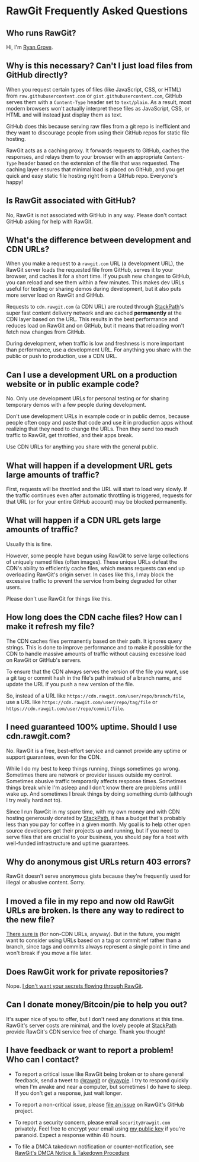 # RawGit Frequently Asked Questions

## Who runs RawGit?

Hi, I'm [Ryan Grove](http://wonko.com/).

## Why is this necessary? Can't I just load files from GitHub directly?

When you request certain types of files (like JavaScript, CSS, or HTML) from `raw.githubusercontent.com` or `gist.githubusercontent.com`, GitHub serves them with a `Content-Type` header set to `text/plain`. As a result, most modern browsers won't actually interpret these files as JavaScript, CSS, or HTML and will instead just display them as text.

GitHub does this because serving raw files from a git repo is inefficient and they want to discourage people from using their GitHub repos for static file hosting.

RawGit acts as a caching proxy. It forwards requests to GitHub, caches the responses, and relays them to your browser with an appropriate `Content-Type` header based on the extension of the file that was requested. The caching layer ensures that minimal load is placed on GitHub, and you get quick and easy static file hosting right from a GitHub repo. Everyone's happy!

## Is RawGit associated with GitHub?

No, RawGit is not associated with GitHub in any way. Please don't contact GitHub asking for help with RawGit.

## What's the difference between development and CDN URLs?

When you make a request to a `rawgit.com` URL (a development URL), the RawGit server loads the requested file from GitHub, serves it to your browser, and caches it for a short time. If you push new changes to GitHub, you can reload and see them within a few minutes. This makes dev URLs useful for testing or sharing demos during development, but it also puts more server load on RawGit and GitHub.

Requests to `cdn.rawgit.com` (a CDN URL) are routed through [StackPath](https://stackpath.com/)'s super fast content delivery network and are cached **permanently** at the CDN layer based on the URL. This results in the best performance and reduces load on RawGit and on GitHub, but it means that reloading won't fetch new changes from GitHub.

During development, when traffic is low and freshness is more important than performance, use a development URL. For anything you share with the public or push to production, use a CDN URL.

## Can I use a development URL on a production website or in public example code?

No. Only use development URLs for personal testing or for sharing temporary demos with a few people during development.

Don't use development URLs in example code or in public demos, because people often copy and paste that code and use it in production apps without realizing that they need to change the URLs. Then they send too much traffic to RawGit, get throttled, and their apps break.

Use CDN URLs for anything you share with the general public.

## What will happen if a development URL gets large amounts of traffic?

First, requests will be throttled and the URL will start to load very slowly. If the traffic continues even after automatic throttling is triggered, requests for that URL (or for your entire GitHub account) may be blocked permanently.

## What will happen if a CDN URL gets large amounts of traffic?

Usually this is fine.

However, some people have begun using RawGit to serve large collections of uniquely named files (often images). These unique URLs defeat the CDN's ability to efficiently cache files, which means requests can end up overloading RawGit's origin server. In cases like this, I may block the excessive traffic to prevent the service from being degraded for other users.

Please don't use RawGit for things like this.

## How long does the CDN cache files? How can I make it refresh my file?

The CDN caches files permanently based on their path. It ignores query strings. This is done to improve performance and to make it possible for the CDN to handle massive amounts of traffic without causing excessive load on RawGit or GitHub's servers.

To ensure that the CDN always serves the version of the file you want, use a git tag or commit hash in the file's path instead of a branch name, and update the URL if you push a new version of the file.

So, instead of a URL like `https://cdn.rawgit.com/user/repo/branch/file`, use a URL like `https://cdn.rawgit.com/user/repo/tag/file` or `https://cdn.rawgit.com/user/repo/commit/file`.

## I need guaranteed 100% uptime. Should I use cdn.rawgit.com?

No. RawGit is a free, best-effort service and cannot provide any uptime or support guarantees, even for the CDN.

While I do my best to keep things running, things sometimes go wrong. Sometimes there are network or provider issues outside my control. Sometimes abusive traffic temporarily affects response times. Sometimes things break while I'm asleep and I don't know there are problems until I wake up. And sometimes I break things by doing something dumb (although I try really hard not to).

Since I run RawGit in my spare time, with my own money and with CDN hosting generously donated by [StackPath](https://stackpath.com/), it has a budget that's probably less than you pay for coffee in a given month. My goal is to help other open source developers get their projects up and running, but if you need to serve files that are crucial to your business, you should pay for a host with well-funded infrastructure and uptime guarantees.

## Why do anonymous gist URLs return 403 errors?

RawGit doesn't serve anonymous gists because they're frequently used for illegal or abusive content. Sorry.

## I moved a file in my repo and now old RawGit URLs are broken. Is there any way to redirect to the new file?

[There sure is](https://github.com/rgrove/rawgit/wiki/How-to-redirect-a-RawGit-URL-to-another-URL-or-GitHub-file) (for non-CDN URLs, anyway). But in the future, you might want to consider using URLs based on a tag or commit ref rather than a branch, since tags and commits always represent a single point in time and won't break if you move a file later.

## Does RawGit work for private repositories?

Nope. [I don't want your secrets flowing through RawGit](https://github.com/rgrove/rawgit/issues/62).

## Can I donate money/Bitcoin/pie to help you out?

It's super nice of you to offer, but I don't need any donations at this time. RawGit's server costs are minimal, and the lovely people at [StackPath](https://stackpath.com/) provide RawGit's CDN service free of charge. Thank you though!

## I have feedback or want to report a problem! Who can I contact?

-   To report a critical issue like RawGit being broken or to share general feedback, send a tweet to [@rawgit](https://twitter.com/rawgit) or [@yaypie](https://twitter.com/yaypie). I try to respond quickly when I'm awake and near a computer, but sometimes I do have to sleep. If you don't get a response, just wait longer.

-   To report a non-critical issue, please [file an issue](https://github.com/rgrove/rawgit/issues) on RawGit's GitHub project.

-   To report a security concern, please email `security@rawgit.com` privately. Feel free to encrypt your email using [my public key](https://rawgit.com/public-key.txt) if you're paranoid. Expect a response within 48 hours.

-   To file a DMCA takedown notification or counter-notification, see [RawGit's DMCA Notice & Takedown Procedure](DMCA.md)
